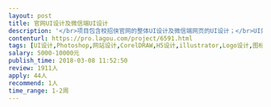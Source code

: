 ```yaml
---                
layout: post       
title: 官网UI设计及微信端UI设计           
description: '</br>项目包含校招侠官网的整体UI设计及微信端网页的UI设计；</br>UI效果对标类似年轻化校招类网站，需要在1-2周的时间内完成，后续开发我们有其他团队负责。</br>'     
contenturl: https://pro.lagou.com/project/6591.html      
tags: [UI设计,Photoshop,网站设计,CorelDRAW,H5设计,illustrator,Logo设计,图标设计]            
salary: 5000-10000元          
publish_time: 2018-03-08 11:52:50         
review: 1911人                   
apply: 44人                   
recommend: 1人                   
time_range: 1-2周              
---                 
```

